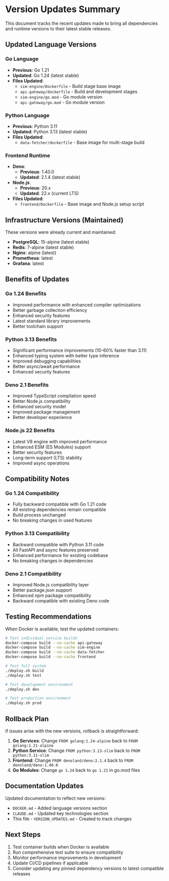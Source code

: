 # Version Updates Summary

This document tracks the recent updates made to bring all dependencies and runtime versions to their latest stable releases.

## Updated Language Versions

### Go Language
- **Previous**: Go 1.21
- **Updated**: Go 1.24 (latest stable)
- **Files Updated**:
  - `sim-engine/Dockerfile` - Build stage base image
  - `api-gateway/dockerfile` - Build and development stages
  - `sim-engine/go.mod` - Go module version
  - `api-gateway/go.mod` - Go module version

### Python Language
- **Previous**: Python 3.11
- **Updated**: Python 3.13 (latest stable)
- **Files Updated**:
  - `data-fetcher/dockerfile` - Base image for multi-stage build

### Frontend Runtime
- **Deno**:
  - **Previous**: 1.40.0
  - **Updated**: 2.1.4 (latest stable)
- **Node.js**:
  - **Previous**: 20.x
  - **Updated**: 22.x (current LTS)
- **Files Updated**:
  - `frontend/Dockerfile` - Base image and Node.js setup script

## Infrastructure Versions (Maintained)

These versions were already current and maintained:

- **PostgreSQL**: 15-alpine (latest stable)
- **Redis**: 7-alpine (latest stable)
- **Nginx**: alpine (latest)
- **Prometheus**: latest
- **Grafana**: latest

## Benefits of Updates

### Go 1.24 Benefits
- Improved performance with enhanced compiler optimizations
- Better garbage collection efficiency
- Enhanced security features
- Latest standard library improvements
- Better toolchain support

### Python 3.13 Benefits
- Significant performance improvements (10-60% faster than 3.11)
- Enhanced typing system with better type inference
- Improved debugging capabilities
- Better async/await performance
- Enhanced security features

### Deno 2.1 Benefits
- Improved TypeScript compilation speed
- Better Node.js compatibility
- Enhanced security model
- Improved package management
- Better developer experience

### Node.js 22 Benefits
- Latest V8 engine with improved performance
- Enhanced ESM (ES Modules) support
- Better security features
- Long-term support (LTS) stability
- Improved async operations

## Compatibility Notes

### Go 1.24 Compatibility
- Fully backward compatible with Go 1.21 code
- All existing dependencies remain compatible
- Build process unchanged
- No breaking changes in used features

### Python 3.13 Compatibility
- Backward compatible with Python 3.11 code
- All FastAPI and async features preserved
- Enhanced performance for existing codebase
- No breaking changes in dependencies

### Deno 2.1 Compatibility
- Improved Node.js compatibility layer
- Better package.json support
- Enhanced npm package compatibility
- Backward compatible with existing Deno code

## Testing Recommendations

When Docker is available, test the updated containers:

```bash
# Test individual service builds
docker-compose build --no-cache api-gateway
docker-compose build --no-cache sim-engine
docker-compose build --no-cache data-fetcher
docker-compose build --no-cache frontend

# Test full system
./deploy.sh build
./deploy.sh test

# Test development environment
./deploy.sh dev

# Test production environment
./deploy.sh prod
```

## Rollback Plan

If issues arise with the new versions, rollback is straightforward:

1. **Go Services**: Change `FROM golang:1.24-alpine` back to `FROM golang:1.21-alpine`
2. **Python Service**: Change `FROM python:3.13-slim` back to `FROM python:3.11-slim`
3. **Frontend**: Change `FROM denoland/deno:2.1.4` back to `FROM denoland/deno:1.40.0`
4. **Go Modules**: Change `go 1.24` back to `go 1.21` in go.mod files

## Documentation Updates

Updated documentation to reflect new versions:
- `DOCKER.md` - Added language versions section
- `CLAUDE.md` - Updated key technologies section
- This file - `VERSION_UPDATES.md` - Created to track changes

## Next Steps

1. Test container builds when Docker is available
2. Run comprehensive test suite to ensure compatibility
3. Monitor performance improvements in development
4. Update CI/CD pipelines if applicable
5. Consider updating any pinned dependency versions to latest compatible releases